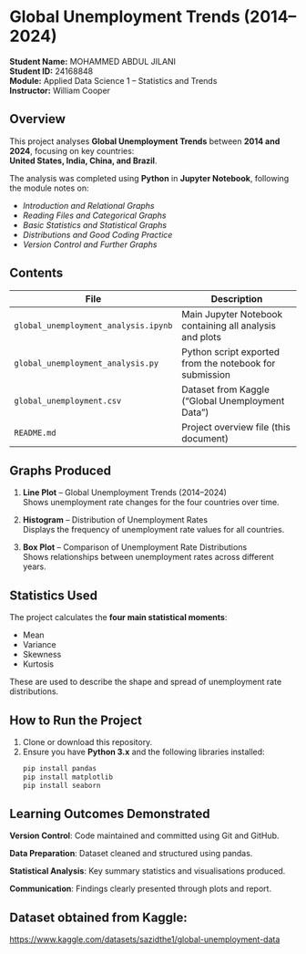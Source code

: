 # Global Unemployment Trends (2014–2024)

**Student Name:** MOHAMMED ABDUL JILANI  
**Student ID:** 24168848  
**Module:** Applied Data Science 1 – Statistics and Trends  
**Instructor:** William Cooper  



## Overview
This project analyses **Global Unemployment Trends** between **2014 and 2024**, focusing on key countries:  
**United States, India, China, and Brazil**.

The analysis was completed using **Python** in **Jupyter Notebook**, following the module notes on:
- *Introduction and Relational Graphs*  
- *Reading Files and Categorical Graphs*  
- *Basic Statistics and Statistical Graphs*  
- *Distributions and Good Coding Practice*
- *Version Control and Further Graphs*



## Contents
| File | Description |
|------|--------------|
| `global_unemployment_analysis.ipynb` | Main Jupyter Notebook containing all analysis and plots |
| `global_unemployment_analysis.py` | Python script exported from the notebook for submission |
| `global_unemployment.csv` | Dataset from Kaggle (“Global Unemployment Data”) |
| `README.md` | Project overview file (this document) |



## Graphs Produced
1. **Line Plot** – Global Unemployment Trends (2014–2024)  
   Shows unemployment rate changes for the four countries over time.  

2. **Histogram** – Distribution of Unemployment Rates  
   Displays the frequency of unemployment rate values for all countries.  

3. **Box Plot** – Comparison of Unemployment Rate Distributions  
   Shows relationships between unemployment rates across different years.



## Statistics Used
The project calculates the **four main statistical moments**:
- Mean  
- Variance  
- Skewness  
- Kurtosis  

These are used to describe the shape and spread of unemployment rate distributions.



## How to Run the Project
1. Clone or download this repository.
2. Ensure you have **Python 3.x** and the following libraries installed:
   ```bash
   pip install pandas
   pip install matplotlib
   pip install seaborn

## Learning Outcomes Demonstrated

**Version Control**: Code maintained and committed using Git and GitHub.

**Data Preparation**: Dataset cleaned and structured using pandas.

**Statistical Analysis**: Key summary statistics and visualisations produced.

**Communication**: Findings clearly presented through plots and report.

## Dataset obtained from Kaggle:
https://www.kaggle.com/datasets/sazidthe1/global-unemployment-data
